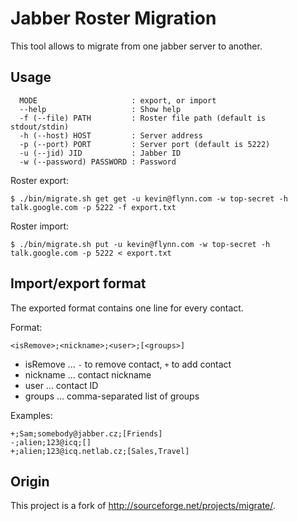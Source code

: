 Jabber Roster Migration
=======================

This tool allows to migrate from one jabber server to another.


Usage
-----

      MODE                     : export, or import
      --help                   : Show help
      -f (--file) PATH         : Roster file path (default is stdout/stdin)
      -h (--host) HOST         : Server address
      -p (--port) PORT         : Server port (default is 5222)
      -u (--jid) JID           : Jabber ID
      -w (--password) PASSWORD : Password

Roster export:

    $ ./bin/migrate.sh get get -u kevin@flynn.com -w top-secret -h talk.google.com -p 5222 -f export.txt

Roster import:

    $ ./bin/migrate.sh put -u kevin@flynn.com -w top-secret -h talk.google.com -p 5222 < export.txt



Import/export format
--------------------

The exported format contains one line for every contact.

Format:

    <isRemove>;<nickname>;<user>;[<groups>]

* isRemove ... `-` to remove contact, `+` to add contact
* nickname ... contact nickname
* user     ... contact ID
* groups   ... comma-separated list of groups

Examples:

    +;Sam;somebody@jabber.cz;[Friends]
    -;alien;123@icq;[]
    +;alien;123@icq.netlab.cz;[Sales,Travel]


Origin
------

This project is a fork of http://sourceforge.net/projects/migrate/.
